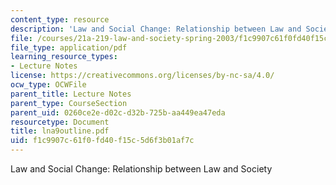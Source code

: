 ```yaml
---
content_type: resource
description: 'Law and Social Change: Relationship between Law and Society'
file: /courses/21a-219-law-and-society-spring-2003/f1c9907c61f0fd40f15c5d6f3b01af7c_lna9outline.pdf
file_type: application/pdf
learning_resource_types:
- Lecture Notes
license: https://creativecommons.org/licenses/by-nc-sa/4.0/
ocw_type: OCWFile
parent_title: Lecture Notes
parent_type: CourseSection
parent_uid: 0260ce2e-d02c-d32b-725b-aa449ea47eda
resourcetype: Document
title: lna9outline.pdf
uid: f1c9907c-61f0-fd40-f15c-5d6f3b01af7c
---
```

Law and Social Change: Relationship between Law and Society